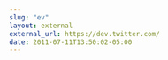 ```yaml
---
slug: "ev"
layout: external
external_url: https://dev.twitter.com/
date: 2011-07-11T13:50:02-05:00
---
```


